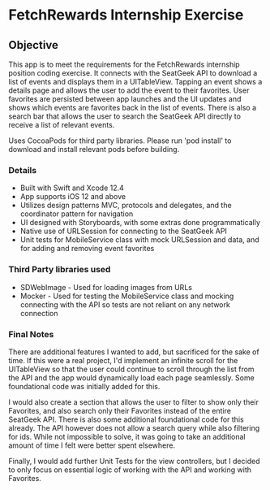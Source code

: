 # FetchRewards Internship Exercise

## Objective

This app is to meet the requirements for the FetchRewards internship position coding exercise. It connects with the SeatGeek API to download a list of events and displays them in a UITableView. Tapping an event shows a details page and allows the user to add the event to their favorites. User favorites are persisted between app launches and the UI updates and shows which events are favorites back in the list of events. There is also a search bar that allows the user to search the SeatGeek API directly to receive a list of relevant events.

Uses CocoaPods for third party libraries. Please run 'pod install' to download and install relevant pods before building.

### Details

* Built with Swift and Xcode 12.4
* App supports iOS 12 and above
* Utilizes design patterns MVC, protocols and delegates, and the coordinator pattern for navigation
* UI designed with Storyboards, with some extras done programmatically
* Native use of URLSession for connecting to the SeatGeek API
* Unit tests for MobileService class with mock URLSession and data, and for adding and removing event favorites

### Third Party libraries used

* SDWebImage - Used for loading images from URLs
* Mocker - Used for testing the MobileService class and mocking connecting with the API so tests are not reliant on any network connection

### Final Notes

There are additional features I wanted to add, but sacrificed for the sake of time. If this were a real project, I'd implement an infinite scroll for the UITableView so that the user could continue to scroll through the list from the API and the app would dynamically load each page seamlessly. Some foundational code was initially added for this. 

I would also create a section that allows the user to filter to show only their Favorites, and also search only their Favorites instead of the entire SeatGeek API. There is also some additional foundational code for this already. The API however does not allow a search query while also filtering for ids. While not impossible to solve, it was going to take an additional amount of time I felt were better spent elsewhere. 

Finally, I would add further Unit Tests for the view controllers, but I decided to only focus on essential logic of working with the API and working with Favorites.
